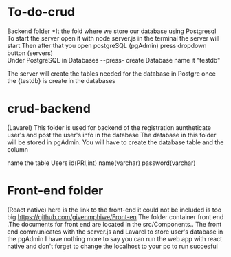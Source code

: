 # To-do-crud

Backend folder
*It the fold where we store our database using Postgresql 
To start the server open it with node server.js in the terminal the server will start 
Then after that you open postgreSQL (pgAdmin) press dropdown button (servers)  
Under PostgreSQL in Databases --press- create Database name it "testdb"

The server will create the tables needed for the database in Postgre once the {testdb} is create in the databases

# crud-backend 
(Lavarel)
This folder is used for backend of the registration auntheticate user's and post the user's info in the database
The database in this folder will be stored in pgAdmin. You will have to create the database table and the column

name the table Users
id(PRI,int)
name(varchar)
password(varchar)

# Front-end folder
(React native) here is the link to the front-end it could not be included is too big https://github.com/givenmphiwe/Front-en
The folder container front end .The documents for front end are located in the src/Components..
The front end communicates with the server.js and Lavarel to store user's database in the pgAdmin
I have nothing more to say you can run the web app with react native  and don't forget to change the localhost to your pc to run succesful

